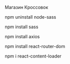 Магазин Кроссовок

npm uninstall node-sass

npm install sass

npm install axios

npm install react-router-dom

npm i react-content-loader
